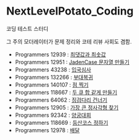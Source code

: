 # NextLevelPotato_Coding
코딩 테스트 스터디

그 주의 모더레이터가 문제 정리와 코테 리뷰 사회도 겸함.

* Programmers 12939 : [최댓값과 최솟값](https://school.programmers.co.kr/learn/courses/30/lessons/12939)
* Programmers 12951 : [JadenCase 문자열 만들기](https://school.programmers.co.kr/learn/courses/30/lessons/12951)
* Programmers 43238 : [입국심사](https://school.programmers.co.kr/learn/courses/30/lessons/43238)
* Programmers 132266 : [부대복귀](https://school.programmers.co.kr/learn/courses/30/lessons/132266)
* Programmers 140107 : [점 찍기](https://school.programmers.co.kr/learn/courses/30/lessons/140107)
* Programmers 118667 : [두 큐 합 같게 만들기](https://school.programmers.co.kr/learn/courses/30/lessons/118667)
* Programmers 64062 : [징검다리 건너기](https://school.programmers.co.kr/learn/courses/30/lessons/64062)
* Programmers 12905 : [가장 큰 정사각형 찾기](https://school.programmers.co.kr/learn/courses/30/lessons/12905)
* Programmers 92342 : [양궁대회](https://school.programmers.co.kr/learn/courses/30/lessons/92342)
* Programmers 118669 : [등산코스 정하기](https://school.programmers.co.kr/learn/courses/30/lessons/118669)
* Programmers 12978 : [배달](https://school.programmers.co.kr/learn/courses/30/lessons/12978)
